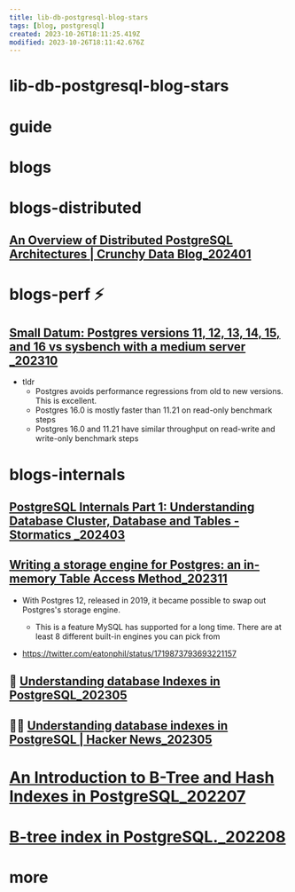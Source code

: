 ```yaml
---
title: lib-db-postgresql-blog-stars
tags: [blog, postgresql]
created: 2023-10-26T18:11:25.419Z
modified: 2023-10-26T18:11:42.676Z
---
```


# lib-db-postgresql-blog-stars

# guide

# blogs

# blogs-distributed

## [An Overview of Distributed PostgreSQL Architectures | Crunchy Data Blog_202401](https://www.crunchydata.com/blog/an-overview-of-distributed-postgresql-architectures)

# blogs-perf ⚡️

## [Small Datum: Postgres versions 11, 12, 13, 14, 15, and 16 vs sysbench with a medium server _202310](https://smalldatum.blogspot.com/2023/10/postgres-versions-11-12-13-14-15-and-16.html)

- tldr
  - Postgres avoids performance regressions from old to new versions. This is excellent.
  - Postgres 16.0 is mostly faster than 11.21 on read-only benchmark steps
  - Postgres 16.0 and 11.21 have similar throughput on read-write and write-only benchmark steps
# blogs-internals

## [PostgreSQL Internals Part 1: Understanding Database Cluster, Database and Tables - Stormatics _202403](https://stormatics.tech/blogs/postgresql-internals-part-1-understanding-database-cluster-database-and-tables)

## [Writing a storage engine for Postgres: an in-memory Table Access Method_202311](https://notes.eatonphil.com/2023-11-01-postgres-table-access-methods.html)

- With Postgres 12, released in 2019, it became possible to swap out Postgres's storage engine.
  - This is a feature MySQL has supported for a long time. There are at least 8 different built-in engines you can pick from

- https://twitter.com/eatonphil/status/1719873793693221157

## 📝 [Understanding database Indexes in PostgreSQL_202305](https://mastermind.dev/indexes-in-postgresql)

## 👥🔥 [Understanding database indexes in PostgreSQL | Hacker News_202305](https://news.ycombinator.com/item?id=35978757)

# [An Introduction to B-Tree and Hash Indexes in PostgreSQL_202207](https://www.sentryone.com/blog/introduction-to-b-tree-and-hash-indexes-in-postgresql)

# [B-tree index in PostgreSQL._202208](https://medium.com/@egorponomarev/b-tree-index-in-postgresql-b4e3ac8ed92f)

# more
